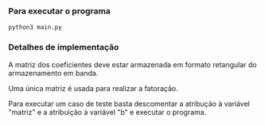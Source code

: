 ### Para executar o programa

`python3 main.py`

### Detalhes de implementação 

A matriz dos coeficientes deve estar armazenada em formato retangular do armazenamento em banda.  

Uma única matriz é usada para realizar a fatoração.  

Para executar um caso de teste basta descomentar a atribução à variável "matriz" e a atribuição à variável "b" e executar o programa.